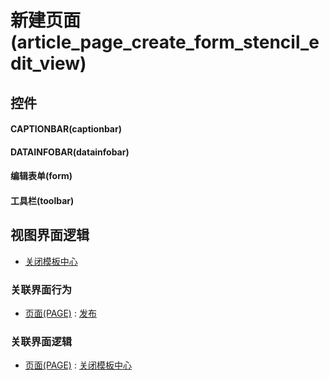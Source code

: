 # 新建页面(article_page_create_form_stencil_edit_view)  <!-- {docsify-ignore-all} -->



## 控件
#### CAPTIONBAR(captionbar)
#### DATAINFOBAR(datainfobar)
#### 编辑表单(form)
#### 工具栏(toolbar)

## 视图界面逻辑
  * [关闭模板中心](module/Wiki/article_page/uilogic/close_stencil)


### 关联界面行为
  * [页面(PAGE)](module/Wiki/article_page) : [发布](module/Wiki/article_page#界面行为)

### 关联界面逻辑
  * [页面(PAGE)](module/Wiki/article_page) : [关闭模板中心](module/Wiki/article_page/uilogic/close_stencil)

<script>
 const { createApp } = Vue
  createApp({
    data() {
      return {

      }
    }
  }).use(ElementPlus).mount('#app')
</script>
